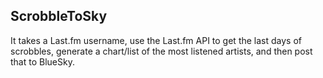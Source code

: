 ## ScrobbleToSky

It takes a Last.fm username, use the Last.fm API to get the last days of scrobbles, generate a chart/list of the most listened artists, and then post that to BlueSky.
